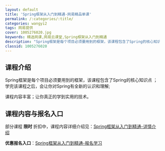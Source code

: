 ```yaml
---
layout: default
title: 'Spring框架从入门到精通-网易精品单课'
permalink: /:categories/:title/
categories: wangyi2
tags: 网易提供
cover: 1005276020.jpg
keywords: 精选网课,网易云课堂,Spring框架从入门到精通
description: "Spring框架是每个项目必须要用到的框架，该课程包含了Spring的核心知识点；学完该课程之后，会让你对Spring有全新的认识和理解;课程内容丰富；让你真正的学到实用的技术。Spring"
classid: 1005276020
---
```


## 课程介绍

Spring框架是每个项目必须要用到的框架，该课程包含了Spring的核心知识点 ；学完该课程之后，会让你对Spring有全新的认识和理解;

课程内容丰富；让你真正的学到实用的技术。

## 课程内容与报名入口

部分课程 **限时** 折扣中，课程内容详细介绍见：[Spring框架从入门到精通-详情介绍](https://study.163.com/course/introduction/1005276020.htm?share=1&shareId=1025206652&utm_campaign=share&utm_medium=iphoneShare&utm_source=&utm_u=1025206652)

**优惠报名入口**：[Spring框架从入门到精通-报名学习](https://study.163.com/course/introduction/1005276020.htm?share=1&shareId=1025206652&utm_campaign=share&utm_medium=iphoneShare&utm_source=&utm_u=1025206652)

